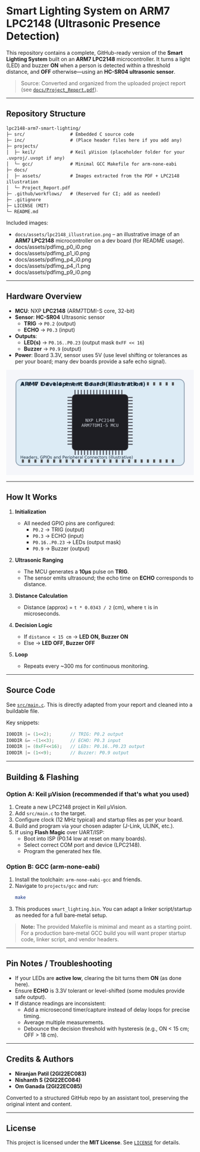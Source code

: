 # Smart Lighting System on ARM7 LPC2148 (Ultrasonic Presence Detection)

This repository contains a complete, GitHub-ready version of the **Smart Lighting System** built on an **ARM7 LPC2148** microcontroller. It turns a light (LED) and buzzer **ON** when a person is detected within a threshold distance, and **OFF** otherwise—using an **HC-SR04 ultrasonic sensor**.

> Source: Converted and organized from the uploaded project report (see [`docs/Project_Report.pdf`](docs/Project_Report.pdf)).

---

## Repository Structure

```
lpc2148-arm7-smart-lighting/
├─ src/                 # Embedded C source code
├─ inc/                 # (Place header files here if you add any)
├─ projects/
│  ├─ keil/             # Keil µVision (placeholder folder for your .uvproj/.uvopt if any)
│  └─ gcc/              # Minimal GCC Makefile for arm-none-eabi
├─ docs/
│  ├─ assets/           # Images extracted from the PDF + LPC2148 illustration
│  └─ Project_Report.pdf
├─ .github/workflows/   # (Reserved for CI; add as needed)
├─ .gitignore
├─ LICENSE (MIT)
└─ README.md
```

Included images:
- `docs/assets/lpc2148_illustration.png` – an illustrative image of an **ARM7 LPC2148** microcontroller on a dev board (for README usage).
- docs/assets/pdfimg_p0_i0.png
- docs/assets/pdfimg_p1_i0.png
- docs/assets/pdfimg_p4_i0.png
- docs/assets/pdfimg_p4_i1.png
- docs/assets/pdfimg_p9_i0.png

---

## Hardware Overview

- **MCU**: NXP **LPC2148** (ARM7TDMI-S core, 32-bit)
- **Sensor**: **HC-SR04** Ultrasonic sensor  
  - **TRIG** → `P0.2` (output)  
  - **ECHO** → `P0.3` (input)
- **Outputs**:  
  - **LED(s)** → `P0.16..P0.23` (output mask `0xFF << 16`)  
  - **Buzzer** → `P0.9` (output)
- **Power**: Board 3.3V, sensor uses 5V (use level shifting or tolerances as per your board; many dev boards provide a safe echo signal).

<p align="center">
  <img src="docs/assets/lpc2148_illustration.png" alt="ARM7 LPC2148 dev board illustration" width="720">
</p>

---

## How It Works

1. **Initialization**  
   - All needed GPIO pins are configured:
     - `P0.2` → TRIG (output)
     - `P0.3` → ECHO (input)
     - `P0.16..P0.23` → LEDs (output mask)
     - `P0.9` → Buzzer (output)

2. **Ultrasonic Ranging**  
   - The MCU generates a **10µs** pulse on **TRIG**.  
   - The sensor emits ultrasound; the echo time on **ECHO** corresponds to distance.

3. **Distance Calculation**  
   - Distance (approx) = `t * 0.0343 / 2` (cm), where `t` is in microseconds.

4. **Decision Logic**  
   - If `distance < 15 cm` → **LED ON, Buzzer ON**  
   - Else → **LED OFF, Buzzer OFF**

5. **Loop**  
   - Repeats every ~300 ms for continuous monitoring.

---

## Source Code

See [`src/main.c`](src/main.c). This is directly adapted from your report and cleaned into a buildable file.

Key snippets:
```c
IO0DIR |= (1<<2);       // TRIG: P0.2 output
IO0DIR &= ~(1<<3);      // ECHO: P0.3 input
IO0DIR |= (0xFF<<16);   // LEDs: P0.16..P0.23 output
IO0DIR |= (1<<9);       // Buzzer: P0.9 output
```

---

## Building & Flashing

### Option A: Keil µVision (recommended if that's what you used)
1. Create a new LPC2148 project in Keil µVision.
2. Add `src/main.c` to the target.
3. Configure clock (12 MHz typical) and startup files as per your board.
4. Build and program via your chosen adapter (J-Link, ULINK, etc.).
5. If using **Flash Magic** over UART/ISP:
   - Boot into ISP (P0.14 low at reset on many boards).
   - Select correct COM port and device (LPC2148).
   - Program the generated hex file.

### Option B: GCC (arm-none-eabi)
1. Install the toolchain: `arm-none-eabi-gcc` and friends.
2. Navigate to `projects/gcc` and run:
   ```bash
   make
   ```
3. This produces `smart_lighting.bin`. You can adapt a linker script/startup as needed for a full bare‑metal setup.

> **Note:** The provided Makefile is minimal and meant as a starting point. For a production bare‑metal GCC build you will want proper startup code, linker script, and vendor headers.

---

## Pin Notes / Troubleshooting

- If your LEDs are **active low**, clearing the bit turns them **ON** (as done here).
- Ensure **ECHO** is 3.3V tolerant or level-shifted (some modules provide safe output).  
- If distance readings are inconsistent:
  - Add a microsecond timer/capture instead of delay loops for precise timing.
  - Average multiple measurements.
  - Debounce the decision threshold with hysteresis (e.g., ON < 15 cm; OFF > 18 cm).

---

## Credits & Authors

- **Niranjan Patil (2GI22EC083)**  
- **Nishanth S (2GI22EC084)**  
- **Om Ganada (2GI22EC085)**  

Converted to a structured GitHub repo by an assistant tool, preserving the original intent and content.

---

## License

This project is licensed under the **MIT License**. See [`LICENSE`](LICENSE) for details.
